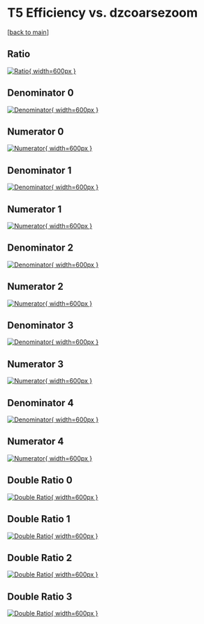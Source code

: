 # T5 Efficiency vs. dzcoarsezoom

[[back to main](./)]



## Ratio

[![Ratio](../mtv/var/T5_vtr_321_-1_eff_dzcoarsezoom.png){ width=600px }](../mtv/var/T5_vtr_321_-1_eff_dzcoarsezoom.pdf)

## Denominator 0

[![Denominator](../mtv/den/T5_vtr_321_-1_eff_dzcoarsezoom_den0.png){ width=600px }](../mtv/den/T5_vtr_321_-1_eff_dzcoarsezoom_den0.pdf)

## Numerator 0

[![Numerator](../mtv/num/T5_vtr_321_-1_eff_dzcoarsezoom_num0.png){ width=600px }](../mtv/num/T5_vtr_321_-1_eff_dzcoarsezoom_num0.pdf)

## Denominator 1

[![Denominator](../mtv/den/T5_vtr_321_-1_eff_dzcoarsezoom_den1.png){ width=600px }](../mtv/den/T5_vtr_321_-1_eff_dzcoarsezoom_den1.pdf)

## Numerator 1

[![Numerator](../mtv/num/T5_vtr_321_-1_eff_dzcoarsezoom_num1.png){ width=600px }](../mtv/num/T5_vtr_321_-1_eff_dzcoarsezoom_num1.pdf)

## Denominator 2

[![Denominator](../mtv/den/T5_vtr_321_-1_eff_dzcoarsezoom_den2.png){ width=600px }](../mtv/den/T5_vtr_321_-1_eff_dzcoarsezoom_den2.pdf)

## Numerator 2

[![Numerator](../mtv/num/T5_vtr_321_-1_eff_dzcoarsezoom_num2.png){ width=600px }](../mtv/num/T5_vtr_321_-1_eff_dzcoarsezoom_num2.pdf)

## Denominator 3

[![Denominator](../mtv/den/T5_vtr_321_-1_eff_dzcoarsezoom_den3.png){ width=600px }](../mtv/den/T5_vtr_321_-1_eff_dzcoarsezoom_den3.pdf)

## Numerator 3

[![Numerator](../mtv/num/T5_vtr_321_-1_eff_dzcoarsezoom_num3.png){ width=600px }](../mtv/num/T5_vtr_321_-1_eff_dzcoarsezoom_num3.pdf)

## Denominator 4

[![Denominator](../mtv/den/T5_vtr_321_-1_eff_dzcoarsezoom_den4.png){ width=600px }](../mtv/den/T5_vtr_321_-1_eff_dzcoarsezoom_den4.pdf)

## Numerator 4

[![Numerator](../mtv/num/T5_vtr_321_-1_eff_dzcoarsezoom_num4.png){ width=600px }](../mtv/num/T5_vtr_321_-1_eff_dzcoarsezoom_num4.pdf)

## Double Ratio 0

[![Double Ratio](../mtv/ratio/T5_vtr_321_-1_eff_dzcoarsezoom_ratio0.png){ width=600px }](../mtv/ratio/T5_vtr_321_-1_eff_dzcoarsezoom_ratio0.pdf)

## Double Ratio 1

[![Double Ratio](../mtv/ratio/T5_vtr_321_-1_eff_dzcoarsezoom_ratio1.png){ width=600px }](../mtv/ratio/T5_vtr_321_-1_eff_dzcoarsezoom_ratio1.pdf)

## Double Ratio 2

[![Double Ratio](../mtv/ratio/T5_vtr_321_-1_eff_dzcoarsezoom_ratio2.png){ width=600px }](../mtv/ratio/T5_vtr_321_-1_eff_dzcoarsezoom_ratio2.pdf)

## Double Ratio 3

[![Double Ratio](../mtv/ratio/T5_vtr_321_-1_eff_dzcoarsezoom_ratio3.png){ width=600px }](../mtv/ratio/T5_vtr_321_-1_eff_dzcoarsezoom_ratio3.pdf)

